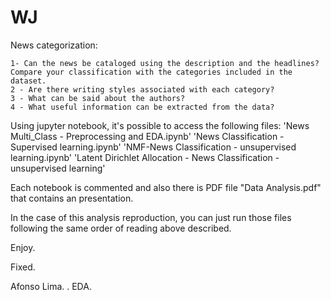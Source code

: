 # WJ

News categorization:

	1- Can the news be cataloged using the description and the headlines? Compare your classification with the categories included in the dataset.
    2 - Are there writing styles associated with each category?
    3 - What can be said about the authors?
    4 - What useful information can be extracted from the data?


Using jupyter notebook, it's possible to access the following files:
'News Multi_Class - Preprocessing and EDA.ipynb'
'News Classification - Supervised learning.ipynb'
'NMF-News Classification - unsupervised learning.ipynb'
'Latent Dirichlet Allocation - News Classification - unsupervised learning'

Each notebook is commented and also there is PDF file "Data Analysis.pdf" that contains an presentation.

In the case of this analysis reproduction, you can just run those files following the same order of reading above described.

Enjoy.

Fixed.

Afonso Lima.
.
EDA.
